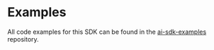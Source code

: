 # Examples

All code examples for this SDK can be found in the [ai-sdk-examples](https://github.com/unsafe0x0/ai-sdk-examples) repository.